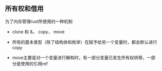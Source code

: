 ## 所有权和借用

为了内存管理rust所使用的一种机制

- clone 和 &， copy， move


- 所有的基本类型（除了结构体和枚举）在赋予给另一个变量时，都会默认进行copy

- move主要是对一个变量进行解构时，有一部分变量已发生所有权转移，一部分是使用的引用ref
